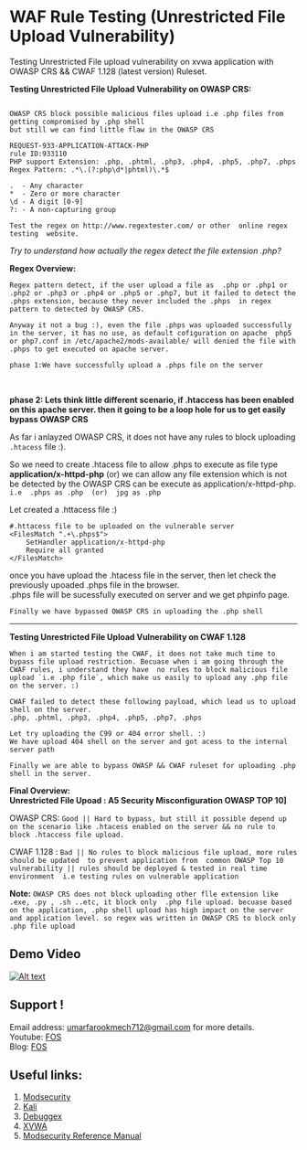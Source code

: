 # WAF Rule Testing (Unrestricted File Upload Vulnerability)
Testing Unrestricted File upload vulnerability on xvwa application with OWASP CRS && CWAF 1.128 (latest version) Ruleset. 


**Testing Unrestricted File Upload Vulnerability on  OWASP CRS:**

```

OWASP CRS block possible malicious files upload i.e .php files from getting compromised by .php shell
but still we can find little flaw in the OWASP CRS

REQUEST-933-APPLICATION-ATTACK-PHP 
rule ID:933110 
PHP support Extension: .php, .phtml, .php3, .php4, .php5, .php7, .phps 
Regex Pattern: .*\.(?:php\d*|phtml)\.*$

.  - Any character
*  - Zero or more character
\d - A digit [0-9]
?: - A non-capturing group 

Test the regex on http://www.regextester.com/ or other  online regex testing  website.
```
*Try to understand how actually the regex detect the file extension .php?*


**Regex Overview:** <br>
```
Regex pattern detect, if the user upload a file as  .php or .php1 or .php2 or .php3 or .php4 or .php5 or .php7, but it failed to detect the .phps extension, because they never included the .phps  in regex pattern to detected by OWASP CRS.

Anyway it not a bug :), even the file .phps was uploaded successfully in the server, it has no use, as default cofiguration on apache  php5 or php7.conf in /etc/apache2/mods-available/ will denied the file with .phps to get executed on apache server. 

phase 1:We have successfully upload a .phps file on the server
```
<br>

**phase 2: Lets think little different scenario, if .htaccess has been enabled on this apache server. then it going to be a 
loop hole for us to get easily bypass OWASP CRS**

As far i anlayzed  OWASP CRS, it does not have any rules to block uploading `.htacess` file :).

So we need to create .htacess  file to allow .phps to execute as file type **application/x-httpd-php** (or)
we can allow any file extension which is not be detected by the OWASP CRS can be execute as application/x-httpd-php. `i.e  .phps as .php  (or)  jpg as .php`

Let created a .httacess file :) <br>

```
#.httacess file to be uploaded on the vulnerable server
<FilesMatch ".+\.phps$">
    SetHandler application/x-httpd-php
    Require all granted
</FilesMatch>
```
 
once you have upload the .htacess file in the server, then let check the  previously upoaded .phps file  in the browser.<br>
.phps file will be  sucessfully executed on server and we get phpinfo page. 

``Finally we have bypassed OWASP CRS in uploading the .php shell``

----------------------------------------------------------------------------------------------------------------------------

**Testing Unrestricted File Upload Vulnerability on CWAF 1.128**

```
When i am started testing the CWAF, it does not take much time to bypass file upload restriction. Becuase when i am going through the CWAF rules, i understand they have  no rules to block malicious file upload `i.e .php file`, which make us easily to upload any .php file on the server. :) 

CWAF failed to detect these following payload, which lead us to upload shell on the server.
.php, .phtml, .php3, .php4, .php5, .php7, .phps

Let try uploading the C99 or 404 error shell. :)
We have upload 404 shell on the server and got acess to the internal server path
```
``Finally we are able to bypass OWASP && CWAF ruleset for uploading .php shell in the server.``


**Final Overview:**<br>
**Unrestricted File Upoad : A5 Security Misconfiguration OWASP TOP 10]**

OWASP CRS: ``Good || Hard to bypass, but still it possible depend up on the scenario like .htacess enabled on the server && no rule to block .htaccess file upload.``

CWAF 1.128 : `` Bad || No rules to block malicious file upload, more rules should be updated  to prevent application from  common OWASP Top 10 vulnerability || rules should be deployed & tested in real time environment  i.e testing rules on vulnerable application
``

**Note:**
``OWASP CRS does not block uploading other flle extension like .exe, .py , .sh ..etc, it block only  .php file upload. becuase based on the application, .php shell upload has high impact on the server and application level. so regex was written in OWASP CRS to block only .php file upload``

## Demo Video
  
   [![Alt text](https://img.youtube.com/vi/lWoxAjvgiHs/0.jpg)](https://www.youtube.com/watch?v=lWoxAjvgiHs)

## Support !
 Email address: umarfarookmech712@gmail.com  for more details. <br>
 Youtube: [FOS](https://www.youtube.com/channel/UCEBHO0kD1WFvIhf9wBCU-VQ) <br>
 Blog: [FOS](https://fosecurity.blogspot.com) 

## Useful links:
 1. [Modsecurity](www.modsecurity.com/)
 2. [Kali](https://www.kali.org/)
 3. [Debuggex](https://www.debuggex.com/)
 4. [XVWA](https://github.com/s4n7h0/xvwa)
 5. [Modsecurity Reference Manual](https://github.com/SpiderLabs/ModSecurity/wiki/Reference-Manual#UNIX)

  
